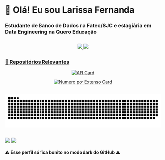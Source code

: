 # 👋 Olá! Eu sou Larissa Fernanda

###  Estudante de Banco de Dados na Fatec/SJC e estagiária em Data Engineering na Quero Educação

##

<div align="center">
  <a href="https://github.com/larissa-fernanda">
  <img height="180em" src="https://github-readme-stats.vercel.app/api?username=larissa-fernanda&show_icons=true&theme=omni&include_all_commits=true&count_private=true"/> 

  <img height="180em" src="https://github-readme-stats.vercel.app/api/top-langs/?username=larissa-fernanda&layout=compact&theme=omni&include_all_commits=true&count_private=true"/>
</div>

<!--##
  
<div style="display: inline_block"><br>
  <img align="center" alt="Lari-Python" height="30" width="40" src="https://raw.githubusercontent.com/devicons/devicon/master/icons/python/python-original.svg">
</div> -->

##
  
### 📂 Repositórios Relevantes
  
<div align="center">
    
[![API Card](https://github-readme-stats.vercel.app/api/pin/?username=pontopython&repo=api-bd1&theme=omni)](https://github.com/pontopython/api-bd1) 
  
[![Numero por Extenso Card](https://github-readme-stats.vercel.app/api/pin/?username=larissa-fernanda&repo=numeros-por-extenso&theme=omni)](https://github.com/larissa-fernanda/numeros-por-extenso)
  
  </div>
  
##
  
  <div align="center">
    
  ![Snake animation](https://github.com/larissa-fernanda/larissa-fernanda/blob/output/github-contribution-grid-snake.svg)
 
</div>

  ##

<div> 
 	<a href = "mailto:larireis.contato@gmail.com"><img src="https://img.shields.io/badge/-Gmail-%3D294C?style=for-the-badge&logo=gmail&logoColor=white&color=E91E63" target="_blank"></a>
  <a href="https://www.linkedin.com/in/larissa-reis-693568250" target="_blank"><img src="https://img.shields.io/badge/-LinkedIn-%230077B5?style=for-the-badge&logo=linkedin&logoColor=white&color=5075CA" target="_blank"></a> 
</div>

####  ⚠️ Esse perfil só fica bonito no modo dark do GitHub ⚠️
